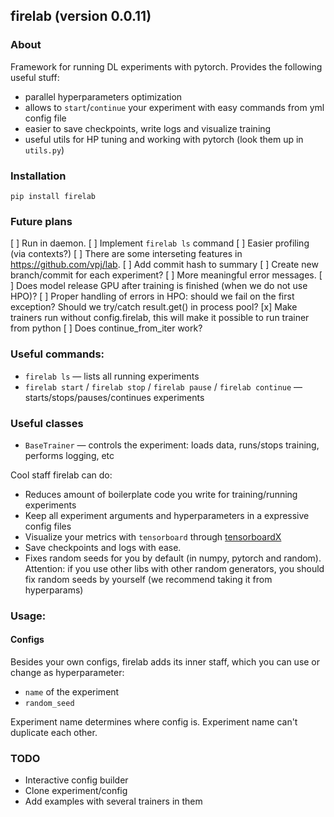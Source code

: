 ## firelab (version 0.0.11)
### About
Framework for running DL experiments with pytorch.
Provides the following useful stuff:
- parallel hyperparameters optimization
- allows to `start`/`continue` your experiment with easy commands from yml config file
- easier to save checkpoints, write logs and visualize training
- useful utils for HP tuning and working with pytorch (look them up in `utils.py`)

### Installation
```
pip install firelab
```

### Future plans
[ ] Run in daemon.
[ ] Implement `firelab ls` command
[ ] Easier profiling (via contexts?)
[ ] There are some interseting features in https://github.com/vpj/lab.
[ ] Add commit hash to summary
[ ] Create new branch/commit for each experiment?
[ ] More meaningful error messages.
[ ] Does model release GPU after training is finished (when we do not use HPO)?
[ ] Proper handling of errors in HPO: should we fail on the first exception? Should we try/catch result.get() in process pool?
[x] Make trainers run without config.firelab, this will make it possible to run trainer from python
[ ] Does continue_from_iter work?

### Useful commands:
- `firelab ls` — lists all running experiments
- `firelab start` / `firelab stop` / `firelab pause` / `firelab continue` — starts/stops/pauses/continues experiments

### Useful classes
- `BaseTrainer` — controls the experiment: loads data, runs/stops training, performs logging, etc

Cool staff firelab can do:
- Reduces amount of boilerplate code you write for training/running experiments
- Keep all experiment arguments and hyperparameters in a expressive config files
- Visualize your metrics with `tensorboard` through [tensorboardX](https://github.com/lanpa/tensorboard-pytorch)
- Save checkpoints and logs with ease.
- Fixes random seeds for you by default (in numpy, pytorch and random). Attention: if you use other libs with other random generators, you should fix random seeds by yourself (we recommend taking it from hyperparams)

### Usage:
#### Configs
Besides your own configs, firelab adds its inner staff, which you can use or change as hyperparameter:
- `name` of the experiment
- `random_seed`

Experiment name determines where config is.
Experiment name can't duplicate each other.

### TODO
- Interactive config builder
- Clone experiment/config
- Add examples with several trainers in them
